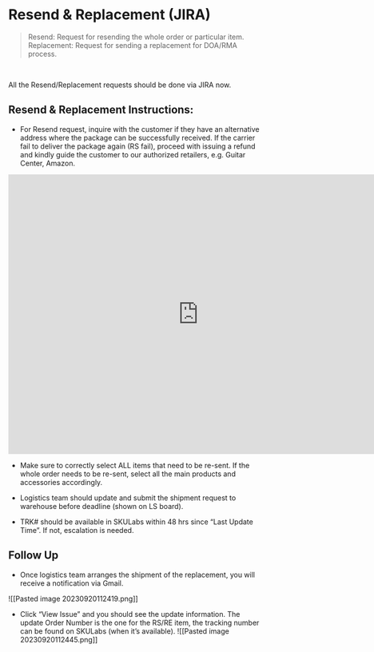 # Resend & Replacement (JIRA)
> Resend: Request for resending the whole order or particular item.
> Replacement: Request for sending a replacement for DOA/RMA process. 
<br>

All the Resend/Replacement requests should be done via JIRA now.
## Resend & Replacement Instructions:


- For Resend request, inquire with the customer if they have an alternative address where the package can be successfully received. If the carrier fail to deliver the package again (RS fail), proceed with issuing a refund and kindly guide the customer to our authorized retailers, e.g. Guitar Center, Amazon.
<iframe src="https://docs.google.com/presentation/d/e/2PACX-1vRhQBqTTLAy4OOCYmXLg4WHxy1qkpBKoP33VcyLC8RJ5IVy3vbws5efGXui9dcwzNWKtpFghZRUo-z5/embed?start=false&loop=false" frameborder="0" width="760" height="560" allowfullscreen="true" mozallowfullscreen="true" webkitallowfullscreen="true"></iframe>

-   Make sure to correctly select ALL items that need to be re-sent. If the whole order needs to be re-sent, select all the main products and accessories accordingly. 
  
-   Logistics team should update and submit the shipment request to warehouse before deadline (shown on LS board).

-   TRK# should be available in SKULabs within 48 hrs since “Last Update Time”. If not, escalation is needed.


## Follow Up

- Once logistics team arranges the shipment of the replacement, you will receive a notification via Gmail.

![[Pasted image 20230920112419.png]]

- Click “View Issue” and you should see the update information. The update Order Number is the one for the RS/RE item, the tracking number can be found on SKULabs (when it’s available).
![[Pasted image 20230920112445.png]]